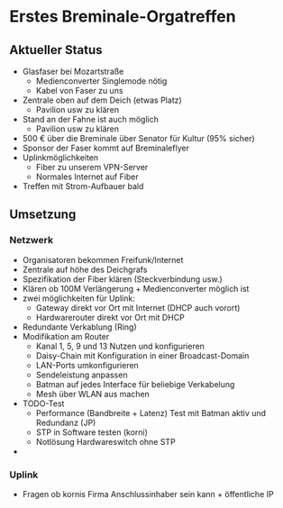 # Erstes Breminale-Orgatreffen
## Aktueller Status
* Glasfaser bei Mozartstraße
  * Medienconverter Singlemode nötig 
  * Kabel von Faser zu uns
* Zentrale oben auf dem Deich (etwas Platz)
  * Pavilion usw zu klären 
* Stand an der Fahne ist auch möglich
  * Pavilion usw zu klären 
* 500 € über die Breminale über Senator für Kultur (95% sicher)
* Sponsor der Faser kommt auf Breminaleflyer
* Uplinkmöglichkeiten
  * Fiber zu unserem VPN-Server
  * Normales Internet auf Fiber
* Treffen mit Strom-Aufbauer bald

## Umsetzung

### Netzwerk
* Organisatoren bekommen Freifunk/Internet
* Zentrale auf höhe des Deichgrafs
* Spezifikation der Fiber klären (Steckverbindung usw.)
* Klären ob 100M Verlängerung + Medienconverter möglich ist
* zwei möglichkeiten für Uplink:
  * Gateway direkt vor Ort mit Internet (DHCP auch vorort)
  * Hardwarerouter direkt vor Ort mit DHCP
* Redundante Verkablung (Ring)
* Modifikation am Router
  * Kanal 1, 5, 9 und 13 Nutzen und konfigurieren
  * Daisy-Chain mit Konfiguration in einer Broadcast-Domain
  * LAN-Ports umkonfigurieren
  * Sendeleistung anpassen
  * Batman auf jedes Interface für beliebige Verkabelung
  * Mesh über WLAN aus machen
* TODO-Test
  * Performance (Bandbreite + Latenz) Test mit Batman aktiv und Redundanz (JP)
  * STP in Software testen (korni)
  * Notlösung Hardwareswitch ohne STP
* 

### Uplink
* Fragen ob kornis Firma Anschlussinhaber sein kann + öffentliche IP
